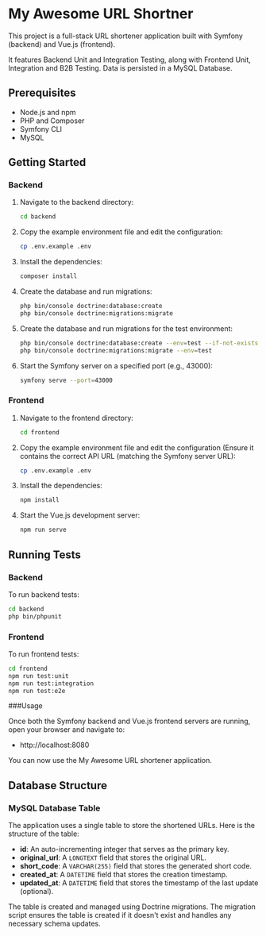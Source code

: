 # My Awesome URL Shortner

This project is a full-stack URL shortener application built with Symfony (backend) and Vue.js (frontend).

It features Backend Unit and Integration Testing, along with Frontend Unit, Integration and B2B Testing. Data is persisted in a MySQL Database.

## Prerequisites

- Node.js and npm
- PHP and Composer
- Symfony CLI
- MySQL

## Getting Started

### Backend

1. Navigate to the backend directory:
    ```sh
    cd backend
    ```

2. Copy the example environment file and edit the configuration:
    ```sh
    cp .env.example .env
    ```

3. Install the dependencies:
    ```sh
    composer install
    ```

4. Create the database and run migrations:
    ```sh
    php bin/console doctrine:database:create
    php bin/console doctrine:migrations:migrate
    ```
5. Create the database and run migrations for the test environment:
    ```sh
    php bin/console doctrine:database:create --env=test --if-not-exists
    php bin/console doctrine:migrations:migrate --env=test
    ```

6. Start the Symfony server on a specified port (e.g., 43000):
    ```sh
    symfony serve --port=43000
    ```

### Frontend

1. Navigate to the frontend directory:
    ```sh
    cd frontend
    ```

2. Copy the example environment file and edit the configuration (Ensure it contains the correct API URL (matching the Symfony server URL):
    ```sh
    cp .env.example .env
    ```

3. Install the dependencies:
    ```sh
    npm install
    ```

4. Start the Vue.js development server:
    ```sh
    npm run serve
    ```

## Running Tests

### Backend

To run backend tests:
```sh
cd backend
php bin/phpunit
```

### Frontend

To run frontend tests:
```sh
cd frontend
npm run test:unit
npm run test:integration
npm run test:e2e
```

###Usage

Once both the Symfony backend and Vue.js frontend servers are running, open your browser and navigate to:
- http://localhost:8080

You can now use the My Awesome URL shortener application.

## Database Structure

### MySQL Database Table

The application uses a single table to store the shortened URLs. Here is the structure of the table:

- **id**: An auto-incrementing integer that serves as the primary key.
- **original_url**: A `LONGTEXT` field that stores the original URL.
- **short_code**: A `VARCHAR(255)` field that stores the generated short code.
- **created_at**: A `DATETIME` field that stores the creation timestamp.
- **updated_at**: A `DATETIME` field that stores the timestamp of the last update (optional).

The table is created and managed using Doctrine migrations. The migration script ensures the table is created if it doesn't exist and handles any necessary schema updates.

